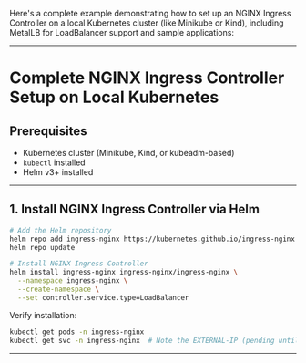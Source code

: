 Here's a complete example demonstrating how to set up an NGINX Ingress Controller on a local Kubernetes cluster (like Minikube or Kind), including MetalLB for LoadBalancer support and sample applications:

---

# **Complete NGINX Ingress Controller Setup on Local Kubernetes**

## **Prerequisites**
- Kubernetes cluster (Minikube, Kind, or kubeadm-based)
- `kubectl` installed
- Helm v3+ installed

---

## **1. Install NGINX Ingress Controller via Helm**

```bash
# Add the Helm repository
helm repo add ingress-nginx https://kubernetes.github.io/ingress-nginx
helm repo update

# Install NGINX Ingress Controller
helm install ingress-nginx ingress-nginx/ingress-nginx \
  --namespace ingress-nginx \
  --create-namespace \
  --set controller.service.type=LoadBalancer
```

Verify installation:
```bash
kubectl get pods -n ingress-nginx
kubectl get svc -n ingress-nginx  # Note the EXTERNAL-IP (pending until MetalLB is installed)
```

---

